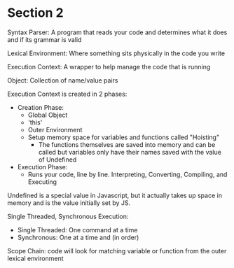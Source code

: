 # Section 2
Syntax Parser: A program that reads your code and determines what it does and if its grammar is valid

Lexical Environment: Where something sits physically in the code you write

Execution Context: A wrapper to help manage the code that is running

Object: Collection of name/value pairs

Execution Context is created in 2 phases:
- Creation Phase:
  - Global Object
  - 'this'
  - Outer Environment
  - Setup memory space for variables and functions called "Hoisting"
    - The functions themselves are saved into memory and can be called but variables only have their names saved with the value of Undefined
- Execution Phase:
  - Runs your code, line by line. Interpreting, Converting, Compiling, and Executing

Undefined is a special value in Javascript, but it actually takes up space in memory and is the value initially set by JS.

Single Threaded, Synchronous Execution:
  - Single Threaded: One command at a time
  - Synchronous: One at a time and (in order)

Scope Chain: code will look for matching variable or function from the outer lexical environment
